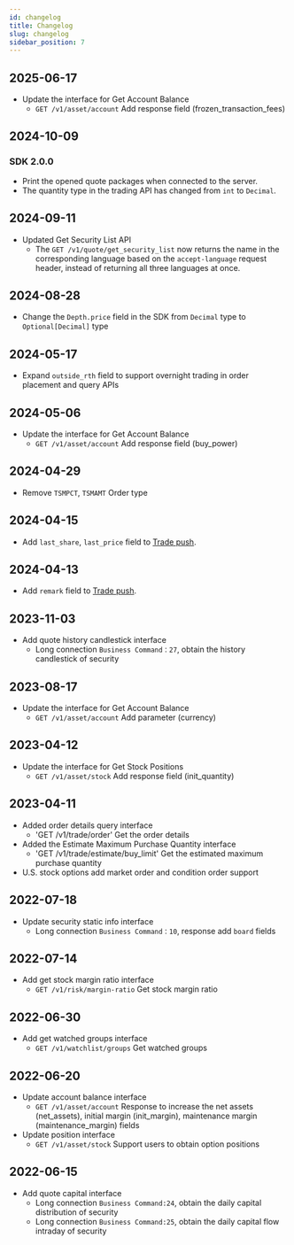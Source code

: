 ```yaml
---
id: changelog
title: Changelog
slug: changelog
sidebar_position: 7
---
```

## 2025-06-17

- Update the interface for Get Account Balance
  - `GET /v1/asset/account` Add response field (frozen_transaction_fees)

## 2024-10-09

### SDK 2.0.0

- Print the opened quote packages when connected to the server.
- The quantity type in the trading API has changed from `int` to `Decimal`.

## 2024-09-11

- Updated Get Security List API
  - The `GET /v1/quote/get_security_list` now returns the name in the corresponding language based on the `accept-language` request header, instead of returning all three languages at once.

## 2024-08-28

- Change the `Depth.price` field in the SDK from `Decimal` type to `Optional[Decimal]` type


## 2024-05-17

- Expand `outside_rth` field to support overnight trading in order placement and query APIs

## 2024-05-06

- Update the interface for Get Account Balance
  - `GET /v1/asset/account` Add response field (buy_power)

## 2024-04-29

- Remove `TSMPCT`, `TSMAMT` Order type

## 2024-04-15

- Add `last_share`, `last_price` field to [Trade push](https://open.longportapp.com/en/docs/trade/trade-definition#websocket-notification).

## 2024-04-13

- Add `remark` field to [Trade push](https://open.longportapp.com/en/docs/trade/trade-definition#websocket-notification).

## 2023-11-03

- Add quote history candlestick interface
  - Long connection `Business Command：27`, obtain the history candlestick of security

## 2023-08-17

- Update the interface for Get Account Balance
  - `GET /v1/asset/account` Add parameter (currency)

## 2023-04-12

- Update the interface for Get Stock Positions
  - `GET /v1/asset/stock` Add response field (init_quantity)

## 2023-04-11

- Added order details query interface
  - 'GET /v1/trade/order' Get the order details
- Added the Estimate Maximum Purchase Quantity interface
  - 'GET /v1/trade/estimate/buy_limit' Get the estimated maximum purchase quantity
- U.S. stock options add market order and condition order support

## 2022-07-18

- Update security static info interface
  - Long connection `Business Command：10`, response add `board` fields

## 2022-07-14

- Add get stock margin ratio interface
  - `GET /v1/risk/margin-ratio` Get stock margin ratio

## 2022-06-30

- Add get watched groups interface
  - `GET /v1/watchlist/groups` Get watched groups

## 2022-06-20

- Update account balance interface
  - `GET /v1/asset/account` Response to increase the net assets (net_assets), initial margin (init_margin), maintenance margin (maintenance_margin) fields
- Update position interface
  - `GET /v1/asset/stock` Support users to obtain option positions

## 2022-06-15

- Add quote capital interface
  - Long connection `Business Command:24`, obtain the daily capital distribution of security
  - Long connection `Business Command:25`, obtain the daily capital flow intraday of security
